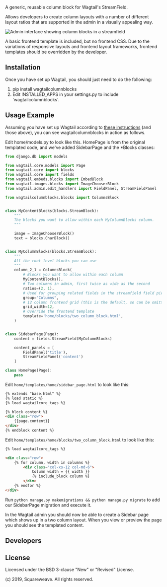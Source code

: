 A generic, reusable column block for Wagtail's StreamField.

Allows developers to create column layouts with a number of different layout
ratios that are supported in the admin in a visually appealing way.

![Admin interface showing column blocks in a streamfield](/docs/admin.png?raw=true)

A basic frontend template is included, but no frontend CSS. Due to the
variations of responsive layouts and frontend layout frameworks,
frontend templates should be overridden by the developer.

Installation
------------

Once you have set up Wagtail, you should just need to do the following:

1. pip install wagtailcolumnblocks
2. Edit INSTALLED\_APPS in your settings.py to include 'wagtailcolumnblocks'.

Usage Example
-------------

Assuming you have set up Wagtail according to [these instructions](https://wagtail.io/developers/) (and those above), you can see wagtailcolumnblocks in action as follows.

Edit home/models.py to look like this. HomePage is from the original templated code, and we've added SidebarPage and the \*Blocks classes:

```python
from django.db import models

from wagtail.core.models import Page
from wagtail.core import blocks
from wagtail.core import fields
from wagtail.embeds.blocks import EmbedBlock
from wagtail.images.blocks import ImageChooserBlock
from wagtail.admin.edit_handlers import FieldPanel, StreamFieldPanel

from wagtailcolumnblocks.blocks import ColumnsBlock


class MyContentBlocks(blocks.StreamBlock):
    """
    The blocks you want to allow within each MyColumnBlocks column.
    """

    image = ImageChooserBlock()
    text = blocks.CharBlock()


class MyColumnBlocks(blocks.StreamBlock):
    """
    All the root level blocks you can use
    """
    column_2_1 = ColumnsBlock(
        # Blocks you want to allow within each column
        MyContentBlocks(),
        # Two columns in admin, first twice as wide as the second
        ratios=(2, 1),
        # Used for grouping related fields in the streamfield field picker
        group="Columns",
        # 12 column frontend grid (this is the default, so can be omitted)
        grid_width=12,
        # Override the frontend template
        template='home/blocks/two_column_block.html',
    )


class SidebarPage(Page):
    content = fields.StreamField(MyColumnBlocks)

    content_panels = [
        FieldPanel('title'),
        StreamFieldPanel('content')
    ]

class HomePage(Page):
    pass
```

Edit `home/templates/home/sidebar_page.html` to look like this:
```html
{% extends "base.html" %}
{% load static %}
{% load wagtailcore_tags %}

{% block content %}
<div class="row">
    {{page.content}}
</div>
{% endblock content %}
```

Edit `home/templates/home/blocks/two_column_block.html` to look like this:
```html
{% load wagtailcore_tags %}

<div class="row">
    {% for column, width in columns %}
        <div class="col-xs-12 col-md-6">
            Column width = {{ width }}
            {% include_block column %}
        </div>
    {% endfor %}
</div>
```

Run `python manage.py makemigrations && python manage.py migrate` to add our SidebarPage migration and execute it.

In the Wagtail admin you should now be able to create a Sidebar page which shows up in a two column layout. When you view or preview the page you should see the templated content.

Developers
---



License
-------

Licensed under the BSD 3-clause "New" or "Revised" License.

(c) 2019, Squareweave. All rights reserved.
